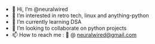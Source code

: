 - 👋 Hi, I’m @neuralwired
- 👀 I’m interested in retro tech, linux and anything-python
- 🌱 I’m currently learning DSA
- 💞️ I’m looking to collaborate on python projects
- 📫 How to reach me : 📧 @ neuralwired@gmail.com